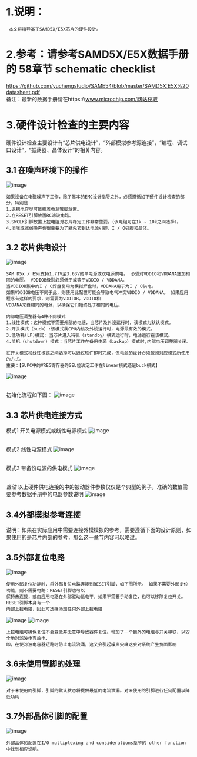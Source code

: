 # 1.说明：
     本文将指导基于SAMD5X/E5X芯片的硬件设计。
# 2.参考：请参考SAMD5X/E5X数据手册的 58章节 schematic checklist
https://github.com/yuchengstudio/SAME54/blob/master/SAMD5X:E5X%20datasheet.pdf
<br/>备注：最新的数据手册请在https://www.microchip.com/网站获取

# 3.硬件设计检查的主要内容
硬件设计检查主要设计有“芯片供电设计”，“外部模拟参考源连接”，“编程、调试口设计”，“振荡器、晶体设计”的相关内容。

## 3.1 在噪声环境下的操作
![image](https://github.com/yuchengstudio/SAME54/blob/master/hardware_design/reference/hardware_checklist.png)
```
如果设备在电磁噪声下工作，除了基本的EMC设计指导之外，必须遵循如下硬件设计检查的部分，特别是
1.退耦电容尽可能挨着电源管脚放置。
2.在RESET引脚放置RC滤波电路。
3.SWCLK引脚放置上拉电阻对芯片稳定工作非常重要。（该电阻可在1k ~ 10k之间选择）。
4.消除或减弱噪声也很重要为了避免它到达电源引脚，I / O引脚和晶体。

```

## 3.2 芯片供电设计
![image](https://github.com/yuchengstudio/SAME54/blob/master/hardware_design/reference/hardware_checklist__002.png)
```
SAM D5x / E5x支持1.71V至3.63V的单电源或双电源供电。 必须对VDDIO和VDDANA施加相同的电压。 VDDIOB级别必须低于或等于VDDIO / VDDANA。
当VDDIOB簇中的I / O焊盘复用为模拟焊盘时，VDDANA用于为I / O供电。
如果VDDIOB电压不同于此，则使用此配置可能会导致电气冲突VDDIO / VDDANA。 如果应用程序有这样的要求，则需要为VDDIOB，VDDIO和
VDDANA来自相同的电源，以确保它们始终处于相同的电压。

内部电压调整器有4种不同模式
1.线性模式：这种模式不需要外部的电感，当芯片及外设运行时，该模式为默认模式。
2.开关模式（buck）:该模式我CPU内核及外设运行时，电源最有效的模式。
3.低功耗(LP)模式: 当芯片进入待机（standby）模式运行时，电源运行在该模式。
4.关机（shutdown）模式：当芯片工作在备用电源（backup）模式时,内部电压调整器关闭。

在开关模式和线性模式之间选择可以通过软件即时完成，但电源的设计必须按照对应模式所使用的方式。
重要：【SUPC中的VREG寄存器的SEL位决定工作在linear模式还是buck模式】
```
![image](https://github.com/yuchengstudio/SAME54/blob/master/hardware_design/reference/hardware_checklist__011.png)

<br/>初始化流程如下图：
![image](https://github.com/yuchengstudio/SAME54/blob/master/hardware_design/reference/hardware_checklist__012.png)

## 3.3 芯片供电连接方式
模式1 开关电源模式或线性电源模式
![image](https://github.com/yuchengstudio/SAME54/blob/master/hardware_design/reference/hardware_checklist__003.png)

<br/>模式2 线性电源模式
![image](https://github.com/yuchengstudio/SAME54/blob/master/hardware_design/reference/hardware_checklist__004.png)

<br/>模式3 带备份电源的供电模式
![image](https://github.com/yuchengstudio/SAME54/blob/master/hardware_design/reference/hardware_checklist__005.png)

<br/>*备注* 以上硬件供电连接的中的被动器件参数仅仅是个典型的例子，准确的数值需要参考数据手册中的电器参数说明
![image](https://github.com/yuchengstudio/SAME54/blob/master/hardware_design/reference/hardware_checklist__006.png)

## 3.4外部模拟参考连接
说明：如果在实际应用中需要连接外模模拟的参考，需要遵循下面的设计原则，如果使用的是芯片内部的参考，那么这一章节内容可以略过。


## 3.5外部复位电路
![image](https://github.com/yuchengstudio/SAME54/blob/master/hardware_design/reference/hardware_checklist__007.png)
```
使用外部复位功能时，将外部复位电路连接到RESET引脚，如下图所示。 如果不需要外部复位功能，则不需要电路：RESET引脚也可以
保持未连接，或由应用电路在外部驱动低电平。如果不需要手动复位，也可以移除复位开关。 RESET引脚本身有一个
内部上拉电阻，因此可选择添加任何外部上拉电阻
```
![image](https://github.com/yuchengstudio/SAME54/blob/master/hardware_design/reference/hardware_checklist__008.png)
![image](https://github.com/yuchengstudio/SAME54/blob/master/hardware_design/reference/hardware_checklist__009.png)
```
上拉电阻可确保复位不会变低并无意中导致器件复位。增加了一个额外的电阻与开关串联，以安全地对滤波电容放电，
即，在使滤波电容器短路时防止电流浪涌，这又会引起噪声尖峰这会对系统产生负面影响
```

## 3.6未使用管脚的处理
![image](https://github.com/yuchengstudio/SAME54/blob/master/hardware_design/reference/hardware_checklist__010.png)
```
对于未使用的引脚，引脚的默认状态将提供最低的电流泄漏。对未使用的引脚进行任何配置以降低功耗
```

## 3.7外部晶体引脚的配置
![image](https://github.com/yuchengstudio/SAME54/blob/master/hardware_design/reference/Oscillator_configuration.jpg)
```
外部晶体的配置在I/O multiplexing and considerations章节的 other function 中找到相应说明。
```




